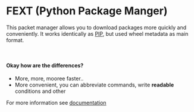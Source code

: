 # FEXT (Python Package Manger)

This packet manager allows you to download packages more quickly and conveniently.
It works identically as [PIP](https://github.com/pypa/pip), but used wheel metadata as main format.

&nbsp;
#### Okay how are the differences?
+ More, more, mooree faster..
+ More convenient, you can abbreviate commands, write **readable** conditions and other

For more information see [documentation](../../wiki)
